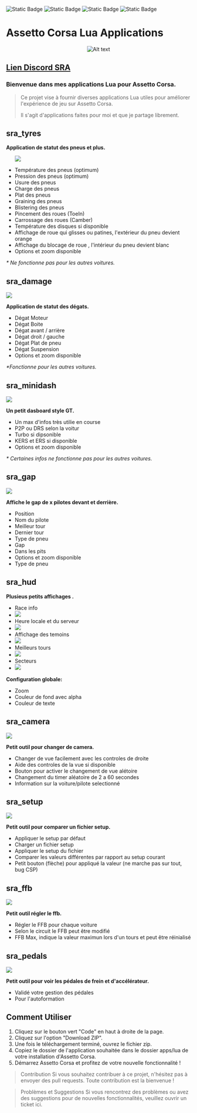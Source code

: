 ![Static Badge](https://img.shields.io/badge/Windows%20-%20?label=Plateform)
![Static Badge](https://img.shields.io/badge/Assetto%20Corsa-%20?label=Support&color=orange)
![Static Badge](https://img.shields.io/badge/Lua-%20?label=Languages&color=blue)
![Static Badge](https://img.shields.io/badge/SRA-%20?label=Team&color=red)

# Assetto Corsa Lua Applications

<p align="center">
   <img src="sra.png" alt="Alt text">
</p>

## [Lien Discord SRA](https://discord.gg/sPDbxeY9)

### Bienvenue dans mes applications Lua pour Assetto Corsa. 
>Ce projet vise à fournir diverses applications Lua utiles pour améliorer l'expérience de jeu sur Assetto Corsa.
>
>Il s'agit d'applications faites pour moi et que je partage librement.

## sra_tyres
**Application de statut des pneus et plus.**
<ul>
<p><img src="tyres.png" /></p>
<li>Température des pneus (optimum)</li>
<li>Pression des pneus (optimum)</li>
<li>Usure des pneus</li>
<li>Charge des pneus</li>
<li>Plat des pneus</li>
<li>Graining des pneus</li>
<li>Blistering des pneus</li>
<li>Pincement des roues (ToeIn)</li>
<li>Carrossage des roues (Camber)</li>
<li>Température des disques si disponible</li>
<li>Affichage de roue qui glisses ou patines, l'extérieur du pneu devient orange</li>
<li>Affichage du blocage de roue , l'intérieur du pneu devient blanc</li>
<li>Options et zoom disponible</li>
</ul>

_* Ne fonctionne pas pour les autres voitures._


## sra_damage
<p><img src="damage.png" /></p>

**Application de statut des dégats.**
<ul>
<li>Dégat Moteur</li>
<li> Dégat Boite</li>
<li>Dégat avant / arrière</li>
<li>Dégat droit / gauche</li>
<li>Dégat Plat de pneu</li>
<li>Dégat Suspension</li>
<li>Options et zoom disponible</li>
</ul>

_*Fonctionne pour les autres voitures._

## sra_minidash
<p><img src="minidash.png" /></p>

**Un petit dasboard style GT.**
<ul>
<li>Un max d'infos très utilie en course</li>
<li>P2P ou DRS selon la voitur</li>
<li>Turbo si dipsonible</li>
<li>KERS et ERS si disponible</li>
<li>Options et zoom disponible</li>
</ul>

_* Certaines infos ne fonctionne pas pour les autres voitures._
</br>

## sra_gap
<p><img src="gap.png" /></p>

**Affiche le gap de x pilotes devant et derrière.**

<ul>
<li>Position</li>
<li>Nom du pilote</li>
<li>Meilleur tour</li>
<li>Dernier tour</li>
<li>Type de pneu</li>
<li>Gap</li>
<li>Dans les pits</li>
<li>Options et zoom disponible</li>
<li>Type de pneu</li>
</ul>

## sra_hud

**Plusieus petits affichages .**

<ul>
<li>Race info</li>
<li><img src="raceinfo.png" /></li>
<li>Heure locale et du serveur</li>
<li><img src="time.png" /></li>
<li>Affichage des temoins</li>
<li><img src="leds.png" /></li>
<li>Meilleurs tours</li>
<li><img src="times.png" /></li>
<li>Secteurs</li>
<li><img src="sectors.png" /></li>
</ul>

**Configuration globale:**

<ul>
<li>Zoom</li>
<li>Couleur de fond avec alpha</li>
<li>Couleur de texte</li>
</ul>

## sra_camera
<p><img src="camera.png" /></p>

**Petit outil pour changer de camera.**

<ul>
<li>Changer de vue facilement avec les controles de droite</li>
<li>Aide des controles de la vue si disponible</li>
<li>Bouton pour activer le changement de vue alétoire</li>
<li>Changement du timer aléatoire de 2 a 60 secondes</li>
<li>Information sur la voiture/pilote selectionné</li>
</ul>

## sra_setup
<p><img src="setup.png" /></p>

**Petit outil pour comparer un fichier setup.**

<ul>
<li>Appliquer le setup par défaut</li>
<li>Charger un fichier setup</li>
<li>Appliquer le setup du fichier</li>
<li>Comparer les valeurs différentes par rapport au setup courant</li>
<li>Petit bouton (flèche) pour appliqué la valeur (ne marche pas sur tout, bug CSP)</li>
</ul>

## sra_ffb
<p><img src="sra_ffb.gif" /></p>

**Petit outil régler le ffb.**

<ul>
<li>Régler le FFB pour chaque voiture</li>
<li>Selon le circuit le FFB peut être modifié</li>
<li>FFB Max, indique la valeur maximun lors d'un tours et peut être réinialisé</li>
</ul>

## sra_pedals
<p><img src="sra_pedals.gif" /></p>

**Petit outil pour voir les pédales de frein et d'accélérateur.**

<ul>
<li>Validé votre gestion des pédales</li>
<li>Pour l'autoformation</li>
</ul>

## Comment Utiliser

1. Cliquez sur le bouton vert "Code" en haut à droite de la page.
2. Cliquez sur l'option "Download ZIP".
3. Une fois le téléchargement terminé, ouvrez le fichier zip.
4. Copiez le dossier de l'application souhaitée dans le dossier apps/lua de votre installation d'Assetto Corsa.
5. Démarrez Assetto Corsa et profitez de votre nouvelle fonctionnalité !

>Contribution
>Si vous souhaitez contribuer à ce projet, n'hésitez pas à envoyer des pull requests. 
>Toute contribution est la bienvenue !

>Problèmes et Suggestions
>Si vous rencontrez des problèmes ou avez des suggestions pour de nouvelles fonctionnalités, veuillez ouvrir un ticket ici.


